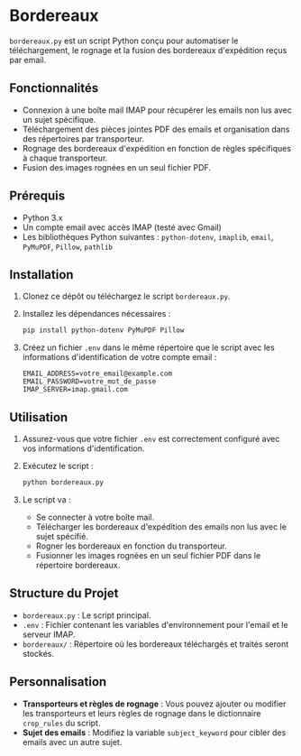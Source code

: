 # Bordereaux 

`bordereaux.py` est un script Python conçu pour automatiser le téléchargement, le rognage et la fusion des bordereaux d'expédition reçus par email.

## Fonctionnalités

- Connexion à une boîte mail IMAP pour récupérer les emails non lus avec un sujet spécifique.
- Téléchargement des pièces jointes PDF des emails et organisation dans des répertoires par transporteur.
- Rognage des bordereaux d'expédition en fonction de règles spécifiques à chaque transporteur.
- Fusion des images rognées en un seul fichier PDF.

## Prérequis

- Python 3.x
- Un compte email avec accès IMAP (testé avec Gmail)
- Les bibliothèques Python suivantes : `python-dotenv`, `imaplib`, `email`, `PyMuPDF`, `Pillow`, `pathlib`

## Installation

1. Clonez ce dépôt ou téléchargez le script `bordereaux.py`.

2. Installez les dépendances nécessaires :

    ```bash
    pip install python-dotenv PyMuPDF Pillow
    ```

3. Créez un fichier `.env` dans le même répertoire que le script avec les informations d'identification de votre compte email :

    ```
    EMAIL_ADDRESS=votre_email@example.com
    EMAIL_PASSWORD=votre_mot_de_passe
    IMAP_SERVER=imap.gmail.com
    ```

## Utilisation

1. Assurez-vous que votre fichier `.env` est correctement configuré avec vos informations d'identification.

2. Exécutez le script :

   ```bash
   python bordereaux.py
   ```

3. Le script va :
    - Se connecter à votre boîte mail.
    - Télécharger les bordereaux d'expédition des emails non lus avec le sujet spécifié.
    - Rogner les bordereaux en fonction du transporteur.
    - Fusionner les images rognées en un seul fichier PDF dans le répertoire bordereaux.

## Structure du Projet

- `bordereaux.py` : Le script principal.
- `.env` : Fichier contenant les variables d'environnement pour l'email et le serveur IMAP.
- `bordereaux/` : Répertoire où les bordereaux téléchargés et traités seront stockés.

## Personnalisation

- **Transporteurs et règles de rognage** : Vous pouvez ajouter ou modifier les transporteurs et leurs règles de rognage dans le dictionnaire `crop_rules` du script.
- **Sujet des emails** : Modifiez la variable `subject_keyword` pour cibler des emails avec un autre sujet.